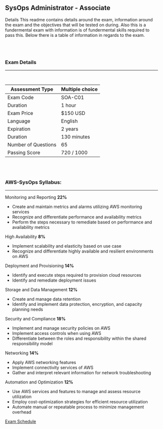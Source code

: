 ## SysOps Administrator - Associate

Details
This readme contains details around the exam, information around the exam and the objectives that will be tested on during.  Also this is a fundermental exam with information is of fundermental skills required to pass this.  Below there is a table of information in regards to the exam.

<br>
<br>

### Exam Details
---

<br>


| Assessment Type     | Multiple choice
| ------------------- | -------------- |
| Exam Code           | SOA-C01
| Duration            | 1 hour
| Exam Price          | $150 USD
| Language            | English
| Expiration          | 2 years
| Duration            | 130 minutes
| Number of Questions | 65
| Passing Score       | 720 / 1000

<br>
<br>

### AWS-SysOps Syllabus:
---

Monitoring and Reporting **22%**
- Create and maintain metrics and alarms utilizing AWS monitoring services
- Recognize and differentiate performance and availability metrics
- Perform the steps necessary to remediate based on performance and availability metrics	

High Availability **8%**
- Implement scalability and elasticity based on use case
- Recognize and differentiate highly available and resilient environments on AWS	

Deployment and Provisioning **14%**
- Identify and execute steps required to provision cloud resources
- Identify and remediate deployment issues	

Storage and Data Management	**12%**
- Create and manage data retention
- Identify and implement data protection, encryption, and capacity planning needs	

Security and Compliance	**18%**
- Implement and manage security policies on AWS
- Implement access controls when using AWS
- Differentiate between the roles and responsibility within the shared responsibility model	

Networking **14%**
- Apply AWS networking features
- Implement connectivity services of AWS
- Gather and interpret relevant information for network troubleshooting

Automation and Optimization **12%**
- Use AWS services and features to manage and assess resource utilization
- Employ cost-optimization strategies for efficient resource utilization
- Automate manual or repeatable process to minimize management overhead


[Exam Schedule](https://aws.amazon.com/certification/certification-prep/testing/)
